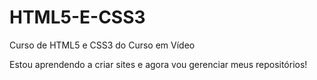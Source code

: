 # HTML5-E-CSS3
 Curso de HTML5 e CSS3 do Curso em Vídeo

 Estou aprendendo a criar sites e agora vou gerenciar meus repositórios!
